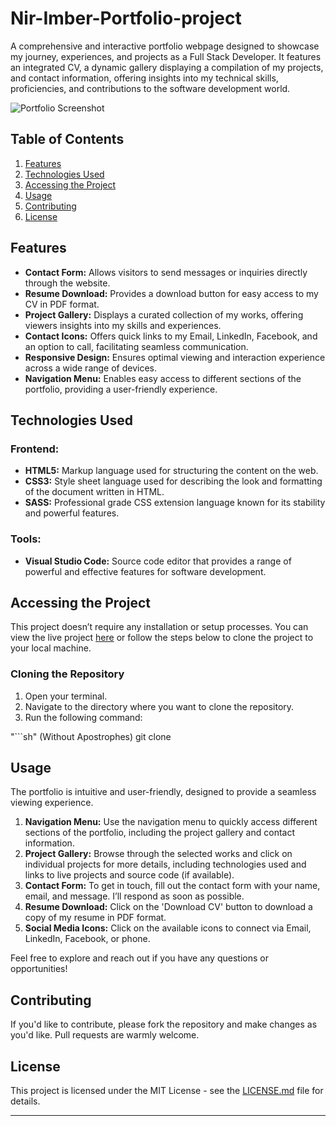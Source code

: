 # Nir-Imber-Portfolio-project

A comprehensive and interactive portfolio webpage designed to showcase my journey, experiences, and projects as a Full Stack Developer.
 It features an integrated CV, a dynamic gallery displaying a compilation of my projects, and contact information, offering insights into my technical skills, proficiencies, and contributions to the software development world.

![Portfolio Screenshot](link-to-screenshot-of-your-portfolio.jpg)

## Table of Contents

1. [Features](#features)
2. [Technologies Used](#technologies-used)
3. [Accessing the Project](#accessing-the-project)
4. [Usage](#usage)
5. [Contributing](#contributing)
6. [License](#license)

## Features

- **Contact Form:** Allows visitors to send messages or inquiries directly through the website.
- **Resume Download:** Provides a download button for easy access to my CV in PDF format.
- **Project Gallery:** Displays a curated collection of my works, offering viewers insights into my skills and experiences.
- **Contact Icons:** Offers quick links to my Email, LinkedIn, Facebook, and an option to call, facilitating seamless communication.
- **Responsive Design:** Ensures optimal viewing and interaction experience across a wide range of devices.
- **Navigation Menu:** Enables easy access to different sections of the portfolio, providing a user-friendly experience.

## Technologies Used

### Frontend:
- **HTML5:** Markup language used for structuring the content on the web.
- **CSS3:** Style sheet language used for describing the look and formatting of the document written in HTML.
- **SASS:** Professional grade CSS extension language known for its stability and powerful features.

### Tools:
- **Visual Studio Code:** Source code editor that provides a range of powerful and effective features for software development.

## Accessing the Project

This project doesn’t require any installation or setup processes. You can view the live project [here](<https://imb0xn.github.io/Nir-Imber-Portfolio-project/>) or follow the steps below to clone the project to your local machine.

### Cloning the Repository

1. Open your terminal.
2. Navigate to the directory where you want to clone the repository.
3. Run the following command:

"```sh" (Without Apostrophes) 
git clone <repository-url>

## Usage

The portfolio is intuitive and user-friendly, designed to provide a seamless viewing experience.

1. **Navigation Menu:** Use the navigation menu to quickly access different sections of the portfolio, including the project gallery and contact information.
2. **Project Gallery:** Browse through the selected works and click on individual projects for more details, including technologies used and links to live projects and source code (if available).
3. **Contact Form:** To get in touch, fill out the contact form with your name, email, and message. I’ll respond as soon as possible.
4. **Resume Download:** Click on the 'Download CV' button to download a copy of my resume in PDF format.
5. **Social Media Icons:** Click on the available icons to connect via Email, LinkedIn, Facebook, or phone.

Feel free to explore and reach out if you have any questions or opportunities!

## Contributing

If you'd like to contribute, please fork the repository and make changes as you'd like. Pull requests are warmly welcome.

## License

This project is licensed under the MIT License - see the [LICENSE.md](LICENSE.md) file for details.

---
